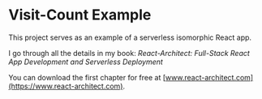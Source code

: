 # Visit-Count Example

This project serves as an example of a serverless isomorphic React app.

I go through all the details in my book:
_React-Architect: Full-Stack React App Development and Serverless Deployment_

You can download the first chapter for free at  [www.react-architect.com](https://www.react-architect.com).